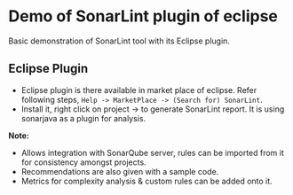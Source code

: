 # Demo of SonarLint plugin of eclipse

Basic demonstration of SonarLint tool with its Eclipse plugin.

## Eclipse Plugin

* Eclipse plugin is there available in market place of eclipse. Refer following steps, `Help -> MarketPlace -> (Search for) SonarLint`.
* Install it, right click on project -> to generate SonarLint report. It is using sonarjava as a plugin for analysis.

__Note:__  

* Allows integration with SonarQube server, rules can be imported from it for consistency amongst projects.
* Recommendations are also given with a sample code.
* Metrics for complexity analysis & custom rules can be added onto it.
